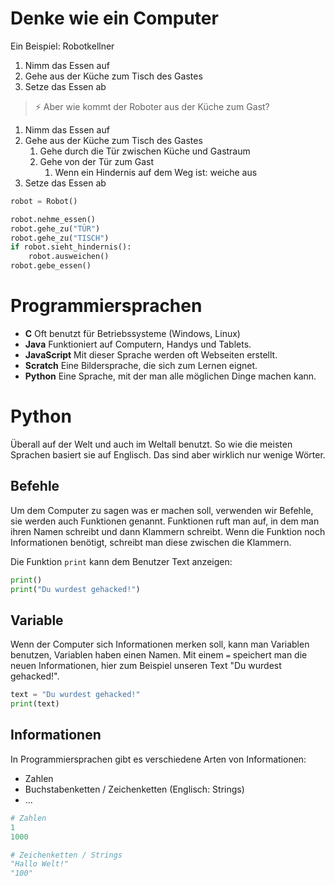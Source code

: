 
# Denke wie ein Computer

Ein Beispiel: Robotkellner
1. Nimm das Essen auf
2. Gehe aus der Küche zum Tisch des Gastes
3. Setze das Essen ab


> ⚡️ Aber wie kommt der Roboter aus der Küche zum Gast?

1. Nimm das Essen auf
2. Gehe aus der Küche zum Tisch des Gastes 
    1. Gehe durch die Tür zwischen Küche und Gastraum
    2. Gehe von der Tür zum Gast
        1. Wenn ein Hindernis auf dem Weg ist: weiche aus
3. Setze das Essen ab

```python
robot = Robot()

robot.nehme_essen()
robot.gehe_zu("TÜR")
robot.gehe_zu("TISCH")
if robot.sieht_hindernis():
    robot.ausweichen()
robot.gebe_essen()
```

# Programmiersprachen

- **C** Oft benutzt für Betriebssysteme (Windows, Linux)
- **Java** Funktioniert auf Computern, Handys und Tablets.
- **JavaScript** Mit dieser Sprache werden oft Webseiten erstellt.
- **Scratch** Eine Bildersprache, die sich zum Lernen eignet.
- **Python** Eine Sprache, mit der man alle möglichen Dinge machen kann.

# Python
Überall auf der Welt und auch im Weltall benutzt. 
So wie die meisten Sprachen basiert sie auf Englisch. Das sind aber wirklich nur wenige Wörter.


## Befehle

Um dem Computer zu sagen was er machen soll, verwenden wir Befehle, sie werden auch Funktionen genannt.
Funktionen ruft man auf, in dem man ihren Namen schreibt und dann Klammern schreibt.
Wenn die Funktion noch Informationen benötigt, schreibt man diese zwischen die Klammern.

Die Funktion `print` kann dem Benutzer Text anzeigen:

```python
print()
print("Du wurdest gehacked!")
```

## Variable

Wenn der Computer sich Informationen merken soll,
kann man Variablen benutzen, Variablen haben einen Namen. 
Mit einem `=` speichert man die neuen Informationen, 
hier zum Beispiel unseren Text "Du wurdest gehacked!".

```python
text = "Du wurdest gehacked!"
print(text)
```

## Informationen

In Programmiersprachen gibt es verschiedene Arten von Informationen:
* Zahlen
* Buchstabenketten / Zeichenketten (Englisch: Strings)
* ...

```python
# Zahlen
1
1000

# Zeichenketten / Strings
"Hallo Welt!"
"100"
```









